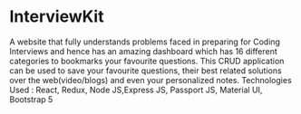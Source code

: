 # InterviewKit

A website that fully understands problems faced in preparing for Coding Interviews and hence has an amazing
dashboard which has 16 different categories to bookmarks your favourite questions. This CRUD application can
be used to save your favourite questions, their best related solutions over the web(video/blogs) and even your
personalized notes.
Technologies Used : React, Redux, Node JS,Express JS, Passport JS, Material UI, Bootstrap 5
